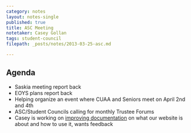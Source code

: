 ```yaml
---
category: notes
layout: notes-single
published: true
title: ASC Meeting
notetaker: Casey Gollan
tags: student-council
filepath: _posts/notes/2013-03-25-asc.md

---
```


## Agenda

- Saskia meeting report back
- EOYS plans report back
- Helping organize an event where CUAA and Seniors meet on April 2nd and 4th
- ASC/Student Councils calling for monthly Trustee Forums
- Casey is working on [improving documentation](https://github.com/CooperASC/cooperasc.github.com/blob/master/README.md) on what our website is about and how to use it, wants feedback